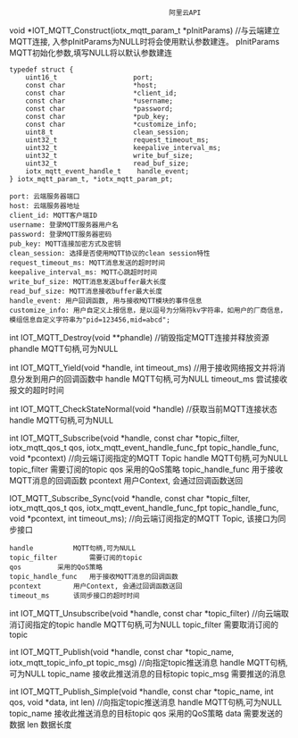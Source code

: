 											阿里云API

void *IOT_MQTT_Construct(iotx_mqtt_param_t *pInitParams)					//与云端建立MQTT连接, 入参pInitParams为NULL时将会使用默认参数建连。
	pInitParams	MQTT初始化参数,填写NULL将以默认参数建连

	typedef struct {
	    uint16_t                   port;
	    const char                 *host;
	    const char                 *client_id;
	    const char                 *username;
	    const char                 *password;
	    const char                 *pub_key;
	    const char                 *customize_info;
	    uint8_t                    clean_session;
	    uint32_t                   request_timeout_ms;
	    uint32_t                   keepalive_interval_ms;
	    uint32_t                   write_buf_size;
	    uint32_t                   read_buf_size;
	    iotx_mqtt_event_handle_t    handle_event;
	} iotx_mqtt_param_t, *iotx_mqtt_param_pt;

	port: 云端服务器端口
	host: 云端服务器地址
	client_id: MQTT客户端ID
	username: 登录MQTT服务器用户名
	password: 登录MQTT服务器密码
	pub_key: MQTT连接加密方式及密钥
	clean_session: 选择是否使用MQTT协议的clean session特性
	request_timeout_ms: MQTT消息发送的超时时间
	keepalive_interval_ms: MQTT心跳超时时间
	write_buf_size: MQTT消息发送buffer最大长度
	read_buf_size: MQTT消息接收buffer最大长度
	handle_event: 用户回调函数, 用与接收MQTT模块的事件信息
	customize_info: 用户自定义上报信息，是以逗号为分隔符kv字符串，如用户的厂商信息，模组信息自定义字符串为"pid=123456,mid=abcd";



int IOT_MQTT_Destroy(void **phandle)							//销毁指定MQTT连接并释放资源
	phandle		MQTT句柄,可为NULL

int IOT_MQTT_Yield(void *handle, int timeout_ms)					//用于接收网络报文并将消息分发到用户的回调函数中
	handle		MQTT句柄,可为NULL
	timeout_ms	尝试接收报文的超时时间


int IOT_MQTT_CheckStateNormal(void *handle)						//获取当前MQTT连接状态
	handle		MQTT句柄,可为NULL



int IOT_MQTT_Subscribe(void *handle,
                        const char *topic_filter,
                        iotx_mqtt_qos_t qos,
                        iotx_mqtt_event_handle_func_fpt topic_handle_func,
                        void *pcontext)							//向云端订阅指定的MQTT Topic
	handle			MQTT句柄,可为NULL
	topic_filter		需要订阅的topic
	qos			采用的QoS策略
	topic_handle_func	用于接收MQTT消息的回调函数
	pcontext		用户Context, 会通过回调函数送回


IOT_MQTT_Subscribe_Sync(void *handle,
                            const char *topic_filter,
                            iotx_mqtt_qos_t qos,
                            iotx_mqtt_event_handle_func_fpt topic_handle_func,
                            void *pcontext,
                            int timeout_ms);						//向云端订阅指定的MQTT Topic, 该接口为同步接口

	handle			MQTT句柄,可为NULL
	topic_filter		需要订阅的topic
	qos			采用的QoS策略
	topic_handle_func	用于接收MQTT消息的回调函数
	pcontext		用户Context, 会通过回调函数送回
	timeout_ms		该同步接口的超时时间

int IOT_MQTT_Unsubscribe(void *handle, const char *topic_filter)			//向云端取消订阅指定的topic
	handle		MQTT句柄,可为NULL
	topic_filter	需要取消订阅的topic


int IOT_MQTT_Publish(void *handle, const char *topic_name, iotx_mqtt_topic_info_pt topic_msg)	//向指定topic推送消息
	handle			MQTT句柄,可为NULL
	topic_name		接收此推送消息的目标topic
	topic_msg		需要推送的消息

int IOT_MQTT_Publish_Simple(void *handle, const char *topic_name, int qos, void *data, int len)		//向指定topic推送消息
	handle		MQTT句柄,可为NULL
	topic_name	接收此推送消息的目标topic
	qos		采用的QoS策略
	data		需要发送的数据
	len		数据长度






















